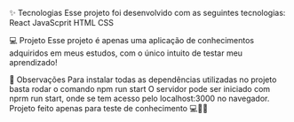 ✨ Tecnologias
Esse projeto foi desenvolvido com as seguintes tecnologias:
React
JavaScprit
HTML
CSS

💻 Projeto
Esse projeto é apenas uma aplicação de conhecimentos adquiridos em meus estudos, com o único intuito de testar meu aprendizado!

👀 Observações
Para instalar todas as dependências utilizadas no projeto basta rodar o comando npm run start
O servidor pode ser iniciado com nprm run start, onde se tem acesso pelo localhost:3000 no navegador.
Projeto feito apenas para teste de conhecimento 💻💖🚀
